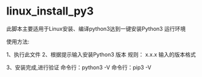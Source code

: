 # linux_install_py3
此脚本主要适用于Linux安装、编译python3达到一键安装Python3 运行环境

使用方法:

1、执行此文件
2、根据提示输入安装Python3 版本
  规则：
     x.x.x   输入的版本格式

3、安装完成,进行验证
命令行：python3 -V
命令行：pip3 -V 
